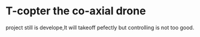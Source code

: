 # T-copter the  co-axial drone 
project still is develope,It will takeoff pefectly but controlling is not too good.
